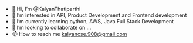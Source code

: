 - 👋 Hi, I’m @KalyanThatiparthi
- 👀 I’m interested in API, Product Development and Frontend development
- 🌱 I’m currently learning python, AWS, Java Full Stack Development
- 💞️ I’m looking to collaborate on ...
- 📫 How to reach me kalyancse.908@gmail.com

<!---
KalyanThatiparthi/KalyanThatiparthi is a ✨ special ✨ repository because its `README.md` (this file) appears on your GitHub profile.
You can click the Preview link to take a look at your changes.
--->
